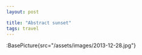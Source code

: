 ```yaml
---
layout: post

title: "Abstract sunset"
tags: travel
---
```


:BasePicture{src="/assets/images/2013-12-28.jpg"}

<!--more-->
